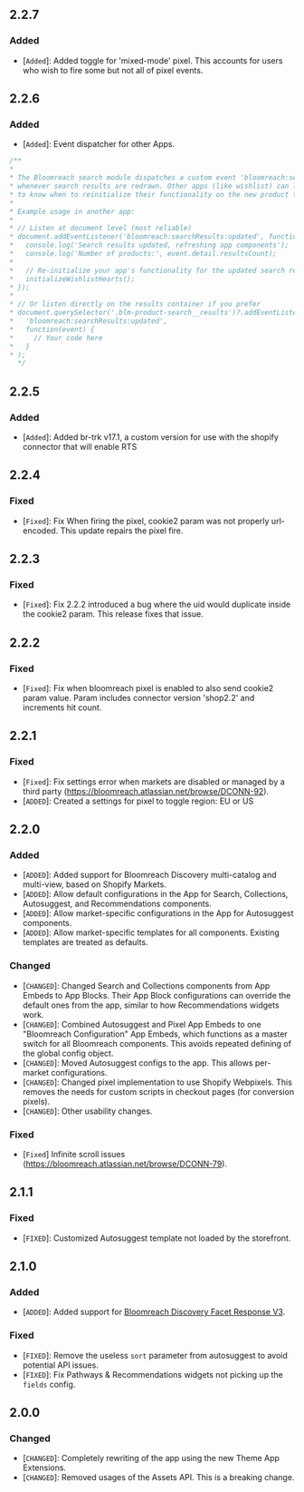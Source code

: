 ## 2.2.7

### Added

- [`Added`]: Added toggle for 'mixed-mode' pixel. This accounts for users who wish to fire some but not all of pixel events.

## 2.2.6

### Added

- [`Added`]: Event dispatcher for other Apps.

```js
/**
*
* The Bloomreach search module dispatches a custom event 'bloomreach:searchResults:updated'
* whenever search results are redrawn. Other apps (like wishlist) can listen for this event
* to know when to reinitialize their functionality on the new product tiles.
*
* Example usage in another app:
*
* // Listen at document level (most reliable)
* document.addEventListener('bloomreach:searchResults:updated', function(event) {
*   console.log('Search results updated, refreshing app components');
*   console.log('Number of products:', event.detail.resultsCount);
*
*   // Re-initialize your app's functionality for the updated search results
*   initializeWishlistHearts();
* });
*
* // Or listen directly on the results container if you prefer
* document.querySelector('.blm-product-search__results')?.addEventListener(
*   'bloomreach:searchResults:updated',
*   function(event) {
*     // Your code here
*   }
* );
  */
```

## 2.2.5

### Added

- [`Added`]: Added br-trk v17.1, a custom version for use with the shopify connector that will enable RTS

## 2.2.4

### Fixed

- [`Fixed`]: Fix When firing the pixel, cookie2 param was not properly url-encoded. This update repairs the pixel fire.

## 2.2.3

### Fixed

- [`Fixed`]: Fix 2.2.2 introduced a bug where the uid would duplicate inside the cookie2 param. This release fixes that issue.

## 2.2.2

### Fixed

- [`Fixed`]: Fix when bloomreach pixel is enabled to also send cookie2 param value. Param includes connector version 'shop2.2' and increments hit count.

## 2.2.1

### Fixed

- [`Fixed`]: Fix settings error when markets are disabled or managed by a third party (https://bloomreach.atlassian.net/browse/DCONN-92).
- [`ADDED`]: Created a settings for pixel to toggle region: EU or US

## 2.2.0

### Added

- [`ADDED`]: Added support for Bloomreach Discovery multi-catalog and multi-view, based on Shopify Markets.
- [`ADDED`]: Allow default configurations in the App for Search, Collections, Autosuggest, and Recommendations components.
- [`ADDED`]: Allow market-specific configurations in the App for Autosuggest components.
- [`ADDED`]: Allow market-specific templates for all components. Existing templates are treated as defaults.

### Changed

- [`CHANGED`]: Changed Search and Collections components from App Embeds to App Blocks. Their App Block configurations can override the default ones from the app, similar to how Recommendations widgets work.
- [`CHANGED`]: Combined Autosuggest and Pixel App Embeds to one "Bloomreach Configuration" App Embeds, which functions as a master switch for all Bloomreach components. This avoids repeated defining of the global config object.
- [`CHANGED`]: Moved Autosuggest configs to the app. This allows per-market configurations.
- [`CHANGED`]: Changed pixel implementation to use Shopify Webpixels. This removes the needs for custom scripts in checkout pages (for conversion pixels).
- [`CHANGED`]: Other usability changes.

### Fixed

- [`Fixed`] Infinite scroll issues (https://bloomreach.atlassian.net/browse/DCONN-79).

## 2.1.1

### Fixed

- [`FIXED`]: Customized Autosuggest template not loaded by the storefront.

## 2.1.0

### Added

- [`ADDED`]: Added support for [Bloomreach Discovery Facet Response V3](https://documentation.bloomreach.com/discovery/reference/facet-response-v3-unified-ranking).

### Fixed

- [`FIXED`]: Remove the useless `sort` parameter from autosuggest to avoid potential API issues.
- [`FIXED`]: Fix Pathways & Recommendations widgets not picking up the `fields` config.

## 2.0.0

### Changed

- [`CHANGED`]: Completely rewriting of the app using the new Theme App Extensions.
- [`CHANGED`]: Removed usages of the Assets API. This is a breaking change.
